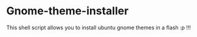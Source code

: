 # Gnome-theme-installer
This shell script allows you to install ubuntu gnome themes in a flash :p !!! 
